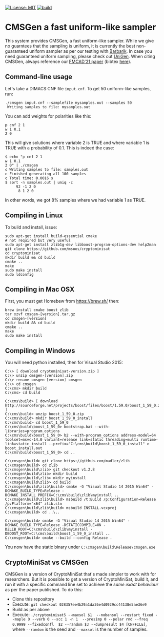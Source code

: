 [![License: MIT](https://img.shields.io/badge/License-MIT-yellow.svg)](https://opensource.org/licenses/MIT)
[![build](https://github.com/meelgroup/cmsgen/actions/workflows/build.yml/badge.svg)](https://github.com/meelgroup/cmsgen/actions/workflows/build.yml)

CMSGen a fast uniform-like sampler
===========================================

This system provides CMSGen, a fast uniform-like sampler. While we give no guarntees that the sampling is uniform, it is currently the best non-guaranteed uniform sampler as per our testing with [Barbarik](https://github.com/meelgroup/barbarik). In case you need guaranteed uniform sampling, please check out [UniGen](https://github.com/meelgroup/unigen). When citing CMSGen, always reference our [FMCAD'21 paper](https://meelgroup.github.io/files/publications/fmcad21_shakuni.pdf) (bibtex [here](https://meelgroup.github.io/publication/fmcad21/cite.bib)).

Command-line usage
-----
Let's take a DIMACS CNF file `input.cnf`. To get 50 uniform-like samples, run:

```
./cmsgen input.cnf --samplefile mysamples.out --samples 50
 Writing samples to file: mysamples.out
```

You can add weights for polarities like this:
```
p cnf 2 1
w 1 0.1
2 0
```

This will give solutions where variable 2 is TRUE and where variable 1 is TRUE with a probability of 0.1. This is indeed the case:

```
$ echo "p cnf 2 1
w 1 0.1
2 0" | ./cmsgen
c Writing samples to file: samples.out
c Finished generating all 100 samples
c Total time: 0.0016 s
$ sort -n samples.out | uniq -c
     92 -1 2 0
      8 1 2 0
```

In other words, we got 8% samples where we had variable 1 as TRUE.


Compiling in Linux
-----

To build and install, issue:

```
sudo apt-get install build-essential cmake
# not required but very useful
sudo apt-get install zlib1g-dev libboost-program-options-dev help2man
git clone https://github.com/msoos/cryptominisat
cd cryptominisat
mkdir build && cd build
cmake ..
make
sudo make install
sudo ldconfig
```

Compiling in Mac OSX
-----

First, you must get Homebew from https://brew.sh/ then:

```
brew install cmake boost zlib
tar xzvf cmsgen-[version].tar.gz
cd cmsgen-[version]
mkdir build && cd build
cmake ..
make
sudo make install
```

Compiling in Windows
-----

You will need python installed, then for Visual Studio 2015:

```
C:\> [ download cryptominisat-version.zip ]
C:\> unzip cmsgen-[version].zip
C:\> rename cmsgen-[version] cmsgen
C:\> cd cmsgen
C:\cms> mkdir build
C:\cms> cd build

C:\cms\build> [ download http://sourceforge.net/projects/boost/files/boost/1.59.0/boost_1_59_0.zip ]
C:\cms\build> unzip boost_1_59_0.zip
C:\cms\build> mkdir boost_1_59_0_install
C:\cms\build> cd boost_1_59_0
C:\cms\build\boost_1_59_0> bootstrap.bat --with-libraries=program_options
C:\cms\build\boost_1_59_0> b2 --with-program_options address-model=64 toolset=msvc-14.0 variant=release link=static threading=multi runtime-link=static install --prefix="C:\cms\build\boost_1_59_0_install" > boost_install.out
C:\cms\build\boost_1_59_0> cd ..

C:\cmsgen\build> git clone https://github.com/madler/zlib
C:\cmsgen\build> cd zlib
C:\cmsgen\build\zlib> git checkout v1.2.8
C:\cmsgen\build\zlib> mkdir build
C:\cmsgen\build\zlib> mkdir myinstall
C:\cmsgen\build\zlib> cd build
C:\cmsgen\build\zlib\build> cmake -G "Visual Studio 14 2015 Win64" -DCMAKE_BUILD_TYPE=Release -DCMAKE_INSTALL_PREFIX=C:\cms\build\zlib\myinstall ..
C:\cmsgen\build\zlib\build> msbuild /t:Build /p:Configuration=Release /p:Platform="x64" zlib.sln
C:\cmsgen\build\zlib\build> msbuild INSTALL.vcxproj
C:\cmsgen\build> cd ..\..

C:\cmsgen\build> cmake -G "Visual Studio 14 2015 Win64" -DCMAKE_BUILD_TYPE=Release -DSTATICCOMPILE=ON -DZLIB_ROOT=C:\cms\build\zlib\myinstall -DBOOST_ROOT=C:\cms\build\boost_1_59_0_install ..
C:\cmsgen\build> cmake --build --config Release .
```

You now have the static binary under `C:\cmsgen\build\Release\cmsgen.exe`


CryptoMiniSat vs CMSGen
-----
CMSGen is a version of CryptoMiniSat that's made simpler to work with for researchers. But it is possible to get a version of CryptoMiniSat, build it, and run it with a specific command line set to achieve the _same exact behaviour_ as per the paper published. To do this:

* Clone this repository
* Execute: `git checkout 028357ee4b29a1da36e4d0929cc44138e5ae36e9`
* Build as per above
* Execute: `./cryptominisat5 --maxsol $1  --nobansol --restart fixed --maple 0 --verb 0 --scc 1 -n 1  --presimp 0 --polar rnd --freq 0.9999 --fixedconfl  $2 --random $3 --dumpresult $4 [CNFFILE]`, where `--random` is the seed and `--maxsol` is the number of samples.

